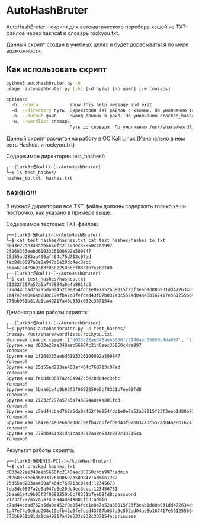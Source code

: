# AutoHashBruter
AutoHashBruter - скрипт для автоматического перебора хэшей из TXT-файлов через hashcat и словарь rockyou.txt.

Данный скрипт создан в учебных целях и будет дорабываться по мере возможности.


## Как использовать скрипт


```bash
python3 autohashbruter.py -h
usage: autohashbruter.py [-h] [-d путь] [-o файл] [-w словарь]

options:
  -h, --help            show this help message and exit
  -d, --directory путь  Директория TXT файлов с хэшами. По умолчанию текущая директория
  -o, --output файл     Вывод данных в файл. По умолчанию cracked_hashes.txt
  -w, --wordlist словарь
                        Путь до словаря. По умолчанию /usr/share/wordlists/rockyou.txt
```
Данный скрипт расчитан на работу в ОС Kali Linux (Изначально в нем есть Hashcat и rockyou.txt)


Содержимое директории test_hashes/:
```bash
┌──(lurk3r㉿kali)-[~/AutoHashBruter]
└─$ ls test_hashes/
hashes_to.txt  hashes.txt
```

### ВАЖНО!!!

В нужной директории все TXT-файлы должны содержать только хэши построчко, как указано в примере выше.

Содержимое тестовых TXT-файлов:
```bash
┌──(lurk3r㉿kali)-[~/AutoHashBruter]
└─$ cat test_hashes/hashes.txt cat test_hashes/hashes_to.txt
d033e22ae348aeb5660fc2140aec35850c4da997
2f268353eebd6193326100692a509847
25d55ad283aa400af464c76d713c07ad
feb8dc0697a2e0a947c6e20dc4ec3ebc
5baa61e4c9b93f3f0682250b6cf8331b7ee68fd8
┌──(lurk3r㉿kali)-[~/AutoHashBruter]
└─$ cat test_hashes/hashes.txt 
21232f297a57a5a743894a0e4a801fc3
c7ad44cbad762a5da0a452f9e854fdc1e0e7a52a38015f23f3eab1d80b931dd472634dfac71cd34ebc35d16ab7fb8a90c81f975113d6c7538dc69dd8de9077ec
1a47e74e0e6ad208c19efb42c0fefded43f07b037a3c552ad04ae8b167417e5612556641c0df4da77643e027b030e6ebcb9264dda9e8db3522952bec751d3b92
775bb961b81da1ca49217a48e533c832c337154a
```
Демонстрация работы скрипта:
```bash
┌──(lurk3r㉿kali)-[~/AutoHashBruter]
└─$ python3 autohashbruter.py -d test_hashes/
Словарь /usr/share/wordlists/rockyou.txt
Итоговый список хешей: ['d033e22ae348aeb5660fc2140aec35850c4da997', '2f268353eebd6193326100692a509847', '25d55ad283aa400af464c76d713c07ad', 'feb8dc0697a2e0a947c6e20dc4ec3ebc', '5baa61e4c9b93f3f0682250b6cf8331b7ee68fd8', '21232f297a57a5a743894a0e4a801fc3', 'c7ad44cbad762a5da0a452f9e854fdc1e0e7a52a38015f23f3eab1d80b931dd472634dfac71cd34ebc35d16ab7fb8a90c81f975113d6c7538dc69dd8de9077ec', '1a47e74e0e6ad208c19efb42c0fefded43f07b037a3c552ad04ae8b167417e5612556641c0df4da77643e027b030e6ebcb9264dda9e8db3522952bec751d3b92', '775bb961b81da1ca49217a48e533c832c337154a']
Брутим хэш d033e22ae348aeb5660fc2140aec35850c4da997
Успешно!
Брутим хэш 2f268353eebd6193326100692a509847
Успешно!
Брутим хэш 25d55ad283aa400af464c76d713c07ad
Успешно!
Брутим хэш feb8dc0697a2e0a947c6e20dc4ec3ebc
Успешно!
Брутим хэш 5baa61e4c9b93f3f0682250b6cf8331b7ee68fd8
Успешно!
Брутим хэш 21232f297a57a5a743894a0e4a801fc3
Успешно!
Брутим хэш c7ad44cbad762a5da0a452f9e854fdc1e0e7a52a38015f23f3eab1d80b931dd472634dfac71cd34ebc35d16ab7fb8a90c81f975113d6c7538dc69dd8de9077ec
Успешно!
Брутим хэш 1a47e74e0e6ad208c19efb42c0fefded43f07b037a3c552ad04ae8b167417e5612556641c0df4da77643e027b030e6ebcb9264dda9e8db3522952bec751d3b92
Успешно!
Брутим хэш 775bb961b81da1ca49217a48e533c832c337154a
Успешно!
```
Результат работы скрипта:
```bash
┌──(lurk3r㉿DENIS-PC)-[~/AutoHashBruter]
└─$ cat cracked_hashes.txt 
d033e22ae348aeb5660fc2140aec35850c4da997:admin
2f268353eebd6193326100692a509847:admin1232
25d55ad283aa400af464c76d713c07ad:12345678
feb8dc0697a2e0a947c6e20dc4ec3ebc:123456781
5baa61e4c9b93f3f0682250b6cf8331b7ee68fd8:password
21232f297a57a5a743894a0e4a801fc3:admin
c7ad44cbad762a5da0a452f9e854fdc1e0e7a52a38015f23f3eab1d80b931dd472634dfac71cd34ebc35d16ab7fb8a90c81f975113d6c7538dc69dd8de9077ec:admin
1a47e74e0e6ad208c19efb42c0fefded43f07b037a3c552ad04ae8b167417e5612556641c0df4da77643e027b030e6ebcb9264dda9e8db3522952bec751d3b92:princess
775bb961b81da1ca49217a48e533c832c337154a:princess
```
